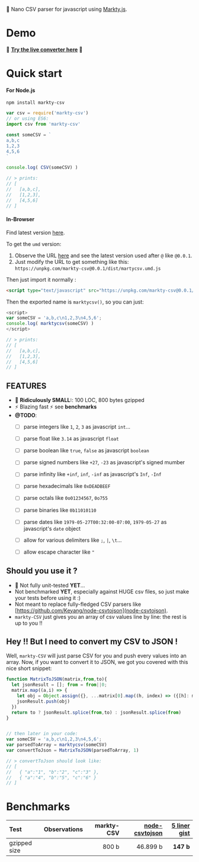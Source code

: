 :microscope: Nano CSV parser for javascript using [Markty.js](https://github.com/Jonarod/markty).

# Demo

:eyes: **[Try the live converter here](https://jsfiddle.net/sL9ssuch/13/)** :eyes:


# Quick start

#### For Node.js

`npm install markty-csv`

```js
var csv = require('markty-csv')
// or using ES6:
import csv from 'markty-csv'

const someCSV = `
a,b,c
1,2,3
4,5,6
`

console.log( CSV(someCSV) )

// > prints:
// [
//   [a,b,c],
//   [1,2,3],
//   [4,5,6]
// ]
```

#### In-Browser

Find latest version [here](https://unpkg.com/markty-csv).

To get the `umd` version:
1. Observe the URL [here](https://unpkg.com/markty-csv) and see the latest version used after `@` like `@0.0.1`.
2. Just modify the URL to get something like this: `https://unpkg.com/markty-csv@0.0.1/dist/martycsv.umd.js`

Then just import it normally :

```html
<script type="text/javascript" src="https://unpkg.com/markty-csv@0.0.1/dist/martycsv.umd.js"></script>
```
Then the exported name is `marktycsv()`, so you can just:

```js
<script>
var someCSV = 'a,b,c\n1,2,3\n4,5,6';
console.log( marktycsv(someCSV) )
</script>

// > prints:
// [
//   [a,b,c],
//   [1,2,3],
//   [4,5,6]
// ]
```

## FEATURES
- :microscope: **Ridiculously SMALL:**: 100 LOC, 800 bytes gzipped
- :zap: Blazing fast  :zap: see **benchmarks**
- **@TODO**:
    - [ ] parse integers like `1`, `2`, `3` as javascript `int`...
    - [ ] parse float like `3.14` as javascript `float`
    - [ ] parse boolean like `true`, `false` as javascript `boolean`
    - [ ] parse signed numbers like `+27`, `-23` as javascript's signed mumber
    - [ ] parse infinity like `+inf`, `inf`, `-inf` as javascript's `Inf`, `-Inf`
    - [ ] parse hexadecimals like `0xDEADBEEF`
    - [ ] parse octals like `0o01234567`, `0o755`
    - [ ] parse binaries like `0b11010110`
    - [ ] parse dates like `1979-05-27T00:32:00-07:00`, `1979-05-27` as javascript's `date` object
    - [ ] allow for various delimiters like `;`, `|`, `\t`...
    - [ ] allow escape character like `"`


## Should you use it ?
- :baby: Not fully unit-tested **YET**...
- Not benchmarked **YET**, especially against HUGE csv files, so just make your tests before using it :)
- Not meant to replace fully-fledged CSV parsers like [https://github.com/Keyang/node-csvtojson](node-csvtojson).
- `markty-CSV` just gives you an array of csv values line by line: the rest is up to you !!

## Hey !! But I need to convert my CSV to JSON ! 

Well, `markty-CSV` will just parse CSV for you and push every values into an array. Now, if you want to convert it to JSON, we got you covered with this nice short snippet:

```js
function MatrixToJSON(matrix,from,to){
  let jsonResult = []; from = from||0;  
  matrix.map((a,i) => {
    let obj = Object.assign({}, ...matrix[0].map((h, index) => ({[h]: matrix[i][index]})))
    jsonResult.push(obj)
  })
  return to ? jsonResult.splice(from,to) : jsonResult.splice(from)
}


// then later in your code:
var someCSV = 'a,b,c\n1,2,3\n4,5,6';
var parsedToArray = marktycsv(someCSV)
var convertToJson = MatrixToJSON(parsedToArray, 1)

// > convertToJson should look like:
// [
//   { "a":"1", "b":"2", "c":"3" },
//   { "a":"4", "b":"5", "c":"6" }
// ]

```



# Benchmarks


| Test         | Observations | markty-CSV | [node-csvtojson][1] | [5 liner gist][2] |
|:-------------|:-------------|-----------:|--------------------:|------------------:|
| gzipped size |              |      800 b |            46.899 b |         **147 b** |


[1]: https://github.com/Keyang/node-csvtojson
[2]: https://gist.github.com/Jonarod/b971b2df24ba46c33c37afb2a1dcb974
